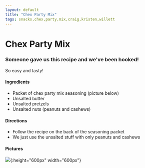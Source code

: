 ```yaml
---
layout: default
title: "Chex Party Mix"
tags: snacks,chex,party,mix,craig,kristen,willett
---
```

# Chex Party Mix

### Someone gave us this recipe and we've been hooked!
So easy and tasty!

#### Ingredients
- Packet of chex party mix seasoning (picture below)
- Unsalted butter
- Unsalted pretzels
- Unsalted nuts (peanuts and cashews)

#### Directions
- Follow the recipe on the back of the seasoning packet
- We just use the unsalted stuff with only peanuts and cashews

#### Pictures
![]({{site.github.url}}/Snacks/Images/chexpartymix.jpeg){:height="600px" width="600px"}

